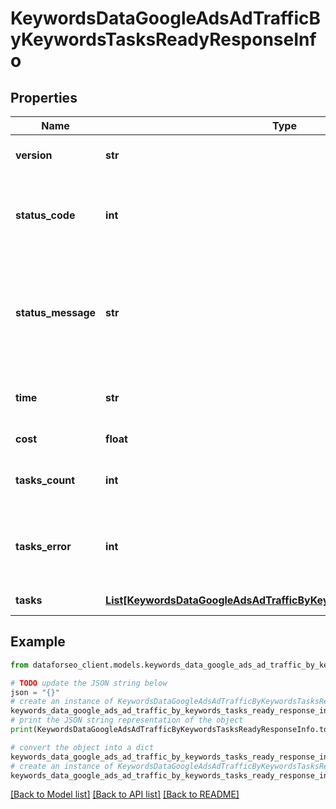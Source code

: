 # KeywordsDataGoogleAdsAdTrafficByKeywordsTasksReadyResponseInfo


## Properties

Name | Type | Description | Notes
------------ | ------------- | ------------- | -------------
**version** | **str** | the current version of the API | [optional] 
**status_code** | **int** | general status code you can find the full list of the response codes here | [optional] 
**status_message** | **str** | general informational message you can find the full list of general informational messages here | [optional] 
**time** | **str** | total execution time, seconds | [optional] 
**cost** | **float** | total tasks cost, USD | [optional] 
**tasks_count** | **int** | the number of tasks in the tasks array | [optional] 
**tasks_error** | **int** | the number of tasks in the tasks array returned with an error | [optional] 
**tasks** | [**List[KeywordsDataGoogleAdsAdTrafficByKeywordsTasksReadyTaskInfo]**](KeywordsDataGoogleAdsAdTrafficByKeywordsTasksReadyTaskInfo.md) | array of tasks | [optional] 

## Example

```python
from dataforseo_client.models.keywords_data_google_ads_ad_traffic_by_keywords_tasks_ready_response_info import KeywordsDataGoogleAdsAdTrafficByKeywordsTasksReadyResponseInfo

# TODO update the JSON string below
json = "{}"
# create an instance of KeywordsDataGoogleAdsAdTrafficByKeywordsTasksReadyResponseInfo from a JSON string
keywords_data_google_ads_ad_traffic_by_keywords_tasks_ready_response_info_instance = KeywordsDataGoogleAdsAdTrafficByKeywordsTasksReadyResponseInfo.from_json(json)
# print the JSON string representation of the object
print(KeywordsDataGoogleAdsAdTrafficByKeywordsTasksReadyResponseInfo.to_json())

# convert the object into a dict
keywords_data_google_ads_ad_traffic_by_keywords_tasks_ready_response_info_dict = keywords_data_google_ads_ad_traffic_by_keywords_tasks_ready_response_info_instance.to_dict()
# create an instance of KeywordsDataGoogleAdsAdTrafficByKeywordsTasksReadyResponseInfo from a dict
keywords_data_google_ads_ad_traffic_by_keywords_tasks_ready_response_info_form_dict = keywords_data_google_ads_ad_traffic_by_keywords_tasks_ready_response_info.from_dict(keywords_data_google_ads_ad_traffic_by_keywords_tasks_ready_response_info_dict)
```
[[Back to Model list]](../README.md#documentation-for-models) [[Back to API list]](../README.md#documentation-for-api-endpoints) [[Back to README]](../README.md)


